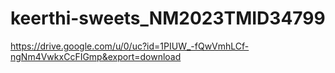# keerthi-sweets_NM2023TMID34799
https://drive.google.com/u/0/uc?id=1PIUW_-fQwVmhLCf-ngNm4VwkxCcFIGmp&export=download
